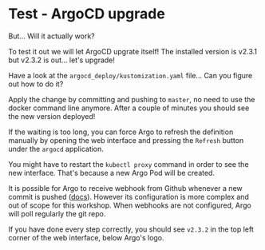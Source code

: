 
# Test - ArgoCD upgrade

But... Will it actually work?

To test it out we will let ArgoCD upgrate itself! The installed version is
v2.3.1 but v2.3.2 is out... let's upgrade!

Have a look at the `argocd_deploy/kustomization.yaml` file... Can you figure out how to do it?

Apply the change by committing and pushing to `master`, no need to use the docker command line anymore.
After a couple of minutes you should see the new version deployed!

If the waiting is too long, you can force Argo to refresh the definition
manually by opening the web interface and pressing the `Refresh` button
under the `argocd` application.

You might have to restart the `kubectl proxy` command in order to see the
new interface. That's because a new Argo Pod will be created.

It is possible for Argo to receive webhook from Github whenever a new
commit is pushed
([docs](https://argoproj.github.io/argo-cd/operator-manual/webhook/)).
However its configuration is more complex and out of scope for this
workshop. When webhooks are not configured, Argo will poll regularly the
git repo.

If you have done every step correctly, you should see `v2.3.2` in the top
left corner of the web interface, below Argo's logo.
